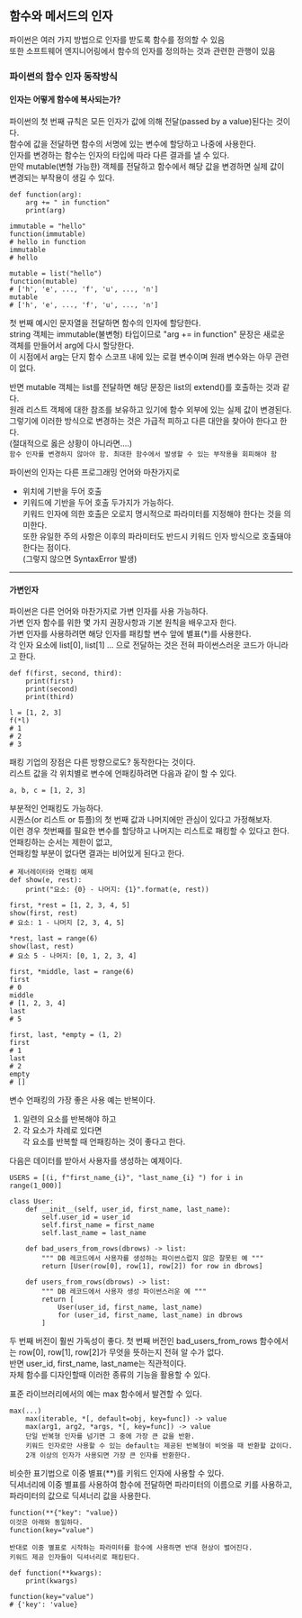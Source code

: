 ## 함수와 메서드의 인자

파이썬은 여러 가지 방법으로 인자를 받도록 함수를 정의할 수 있음  
또한 소프트웨어 엔지니어링에서 함수의 인자를 정의하는 것과 관련한 관행이 있음

### 파이썬의 함수 인자 동작방식

#### 인자는 어떻게 함수에 복사되는가?

파이썬의 첫 번째 규칙은 모든 인자가 값에 의해 전달(passed by a value)된다는 것이다.  
함수에 값을 전달하면 함수의 서명에 있는 변수에 할당하고 나중에 사용한다.  
인자를 변경하는 함수는 인자의 타입에 따라 다른 결과를 낼 수 있다.  
만약 mutable(변형 가능한) 객체를 전달하고 함수에서 해당 값을 변경하면 실제 값이 변경되는 부작용이 생길 수 있다.

```
def function(arg):
    arg += " in function"
    print(arg)

immutable = "hello"
function(immutable)
# hello in function
immutable
# hello

mutable = list("hello")
function(mutable)
# ['h', 'e', ..., 'f', 'u', ..., 'n']
mutable
# ['h', 'e', ..., 'f', 'u', ..., 'n']
```

첫 번째 예시인 문자열을 전달하면 함수의 인자에 할당한다.  
string 객체는 immutable(불변형) 타입이므로 "arg += in function" 문장은 새로운 객체를 만들어서 arg에 다시 할당한다.  
이 시점에서 arg는 단지 함수 스코프 내에 있는 로컬 변수이며 원래 변수와는 아무 관련이 없다.

반면 mutable 객체는 list를 전달하면 해당 문장은 list의 extend()를 호출하는 것과 같다.  
원래 리스트 객체에 대한 참조를 보유하고 있기에 함수 외부에 있는 실제 값이 변경된다.  
그렇기에 이러한 방식으로 변경하는 것은 가급적 피하고 다른 대안을 찾아야 한다고 한다.  
(절대적으로 옳은 상황이 아니라면....)  
`함수 인자를 변경하지 않아야 함. 최대한 함수에서 발생할 수 있는 부작용을 회피해야 함`

파이썬의 인자는 다른 프로그래밍 언어와 마찬가지로

- 위치에 기반을 두어 호출
- 키워드에 기반을 두어 호출
  두가지가 가능하다.  
  키워드 인자에 의한 호출은 오로지 명시적으로 파라미터를 지정해야 한다는 것을 의미한다.  
  또한 유일한 주의 사항은 이후의 파라미터도 반드시 키워드 인자 방식으로 호출돼야 한다는 점이다.  
  (그렇지 않으면 SyntaxError 발생)

---

#### 가변인자

파이썬은 다른 언어와 마찬가지로 가변 인자를 사용 가능하다.  
가변 인자 함수를 위한 몇 가지 권장사항과 기본 원칙을 배우고자 한다.  
가변 인자를 사용하려면 해당 인자를 패킹할 변수 앞에 별표(\*)를 사용한다.  
각 인자 요소에 list[0], list[1] ... 으로 전달하는 것은 전혀 파이썬스러운 코드가 아니라고 한다.

```
def f(first, second, third):
    print(first)
    print(second)
    print(third)

l = [1, 2, 3]
f(*l)
# 1
# 2
# 3
```

패킹 기업의 장점은 다른 방향으로도? 동작한다는 것이다.  
리스트 값을 각 위치별로 변수에 언패킹하려면 다음과 같이 할 수 있다.

```
a, b, c = [1, 2, 3]
```

부분적인 언패킹도 가능하다.  
시퀀스(or 리스트 or 튜플)의 첫 번째 값과 나머지에만 관심이 있다고 가정해보자.  
이런 경우 첫번째를 필요한 변수를 할당하고 나머지는 리스트로 패킹할 수 있다고 한다.  
언패킹하는 순서는 제한이 없고,  
언패킹할 부분이 없다면 결과는 비어있게 된다고 한다.

```
# 제너레이터와 언패킹 예제
def show(e, rest):
    print("요소: {0} - 나머지: {1}".format(e, rest))

first, *rest = [1, 2, 3, 4, 5]
show(first, rest)
# 요소: 1 - 나머지 [2, 3, 4, 5]

*rest, last = range(6)
show(last, rest)
# 요소 5 - 나머지: [0, 1, 2, 3, 4]

first, *middle, last = range(6)
first
# 0
middle
# [1, 2, 3, 4]
last
# 5

first, last, *empty = (1, 2)
first
# 1
last
# 2
empty
# []
```

변수 언패킹의 가장 좋은 사용 예는 반복이다.

1. 일련의 요소를 반복해야 하고
2. 각 요소가 차례로 있다면  
   각 요소를 반복할 때 언패킹하는 것이 좋다고 한다.

다음은 데이터를 받아서 사용자를 생성하는 예제이다.

```
USERS = [(i, f"first_name_{i}", "last_name_{i} ") for i in range(1_000)]

class User:
    def __init__(self, user_id, first_name, last_name):
        self.user_id = user_id
        self.first_name = first_name
        self.last_name = last_name

    def bad_users_from_rows(dbrows) -> list:
        """ DB 레코드에서 사용자를 생성하는 파이썬스럽지 않은 잘못된 예 """
        return [User(row[0], row[1], row[2]) for row in dbrows]

    def users_from_rows(dbrows) -> list:
        """ DB 레코드에서 사용자 생성 파이썬스러운 예 """
        return [
            User(user_id, first_name, last_name)
            for (user_id, first_name, last_name) in dbrows
        ]

```

두 번째 버전이 훨씬 가독성이 좋다.
첫 번째 버전인 bad_users_from_rows 함수에서는 row[0], row[1], row[2]가 무엇을 뜻하는지 전혀 알 수가 없다.  
반면 user_id, first_name, last_name는 직관적이다.  
자체 함수를 디자인할때 이러한 종류의 기능을 활용할 수 있다.

표준 라이브러리에서의 예는 max 함수에서 발견할 수 있다.

```
max(...)
    max(iterable, *[, default=obj, key=func]) -> value
    max(arg1, arg2, *args, *[, key=func]) -> value
    단일 반복형 인자를 넘기면 그 중에 가장 큰 값을 반환.
    키워드 인자로만 사용할 수 있는 default는 제공된 반복형이 비엇을 때 반환할 값이다.
    2개 이상의 인자가 사용되면 가장 큰 인자를 반환한다.
```

비슷한 표기법으로 이중 별표(\*\*)를 키워드 인자에 사용할 수 있다.  
딕셔너리에 이중 별표를 사용하여 함수에 전달하면 파라미터의 이름으로 키를 사용하고, 파라미터의 값으로 딕셔너리 값을 사용한다.

```
function(**{"key": "value})
이것은 아래와 동일하다.
function(key="value")

반대로 이중 별표로 시작하는 파라미터를 함수에 사용하면 반대 현상이 벌어진다.
키워드 제공 인자들이 딕셔너리로 패킹된다.

def function(**kwargs):
    print(kwargs)

function(key="value")
# {'key': 'value}
```
